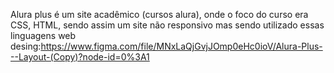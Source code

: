 Alura plus é um site acadêmico (cursos alura), onde o foco do curso era CSS, HTML, sendo assim um site não responsivo mas sendo utilizado essas linguagens
web desing:https://www.figma.com/file/MNxLaQjGvjJOmp0eHc0ioV/Alura-Plus---Layout-(Copy)?node-id=0%3A1
